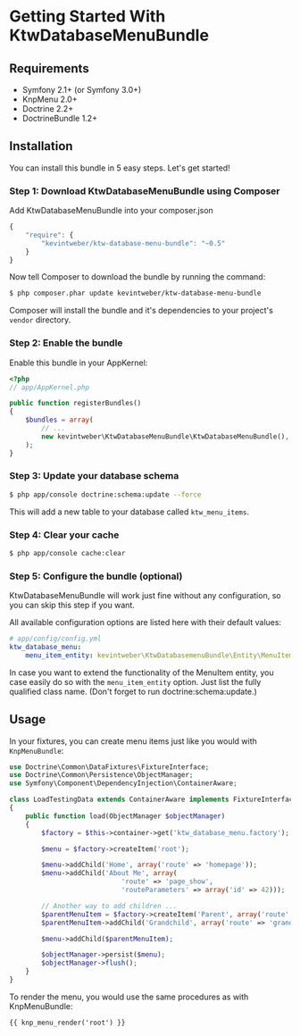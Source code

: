 Getting Started With KtwDatabaseMenuBundle
==========================================

## Requirements

* Symfony 2.1+ (or Symfony 3.0+)
* KnpMenu 2.0+
* Doctrine 2.2+
* DoctrineBundle 1.2+

## Installation

You can install this bundle in 5 easy steps.  Let's get started!

### Step 1: Download KtwDatabaseMenuBundle using Composer

Add KtwDatabaseMenuBundle into your composer.json

``` js
{
    "require": {
        "kevintweber/ktw-database-menu-bundle": "~0.5"
    }
}
```

Now tell Composer to download the bundle by running the command:

``` bash
$ php composer.phar update kevintweber/ktw-database-menu-bundle
```

Composer will install the bundle and it's dependencies to your project's
`vendor` directory.

### Step 2: Enable the bundle

Enable this bundle in your AppKernel:

``` php
<?php
// app/AppKernel.php

public function registerBundles()
{
    $bundles = array(
        // ...
        new kevintweber\KtwDatabaseMenuBundle\KtwDatabaseMenuBundle(),
    );
}
```

### Step 3: Update your database schema

``` bash
$ php app/console doctrine:schema:update --force
```

This will add a new table to your database called `ktw_menu_items`.

### Step 4: Clear your cache

``` bash
$ php app/console cache:clear
```

### Step 5: Configure the bundle (optional)

KtwDatabaseMenuBundle will work just fine without any configuration, so
you can skip this step if you want.

All available configuration options are listed here with their default values:

``` yaml
# app/config/config.yml
ktw_database_menu:
    menu_item_entity: kevintweber\KtwDatabasemenuBundle\Entity\MenuItem
```

In case you want to extend the functionality of the MenuItem entity, you
case easily do so with the `menu_item_entity` option.  Just list the
fully qualified class name.  (Don't forget to run doctrine:schema:update.)

## Usage

In your fixtures, you can create menu items just like you would with
`KnpMenuBundle`:

```php
use Doctrine\Common\DataFixtures\FixtureInterface;
use Doctrine\Common\Persistence\ObjectManager;
use Symfony\Component\DependencyInjection\ContainerAware;

class LoadTestingData extends ContainerAware implements FixtureInterface
{
    public function load(ObjectManager $objectManager)
    {
        $factory = $this->container->get('ktw_database_menu.factory');

        $menu = $factory->createItem('root');

        $menu->addChild('Home', array('route' => 'homepage'));
        $menu->addChild('About Me', array(
                            'route' => 'page_show',
                            'routeParameters' => array('id' => 42)));

        // Another way to add children ...
        $parentMenuItem = $factory->createItem('Parent', array('route' => 'parent_route'));
        $parentMenuItem->addChild('Grandchild', array('route' => 'grandchild_route'));

        $menu->addChild($parentMenuItem);

        $objectManager->persist($menu);
        $objectManager->flush();
    }
}
```

To render the menu, you would use the same procedures as with KnpMenuBundle:

```jinja
{{ knp_menu_render('root') }}
```
